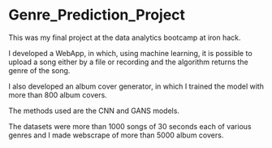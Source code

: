 # Genre_Prediction_Project

This was my final project at the data analytics bootcamp at iron hack.

I developed a WebApp, in which, using machine learning, it is possible to upload a song either by a file or recording and the algorithm returns the genre of the song.

I also developed an album cover generator, in which I trained the model with more than 800 album covers.

The methods used are the CNN and GANS models.

The datasets were more than 1000 songs of 30 seconds each of various genres and I made webscrape of more than 5000 album covers.

